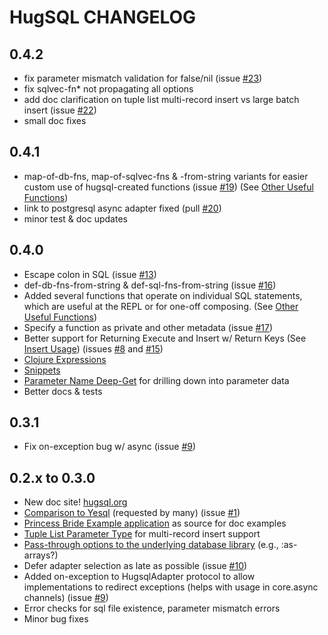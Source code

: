 # HugSQL CHANGELOG

## 0.4.2

 - fix parameter mismatch validation for false/nil (issue
   [#23](https://github.com/layerware/hugsql/issues/23))
 - fix sqlvec-fn* not propagating all options
 - add doc clarification on tuple list multi-record insert vs large
   batch insert (issue
   [#22](https://github.com/layerware/hugsql/issues/22))
 - small doc fixes

## 0.4.1

 - map-of-db-fns, map-of-sqlvec-fns & -from-string variants for easier
   custom use of hugsql-created functions (issue
   [#19](https://github.com/layerware/hugsql/issues/19)) (See
   [Other Useful Functions](http://www.hugsql.org/#using-other-fns))
 - link to postgresql async adapter fixed (pull
   [#20](https://github.com/layerware/hugsql/pull/20))
 - minor test & doc updates


## 0.4.0

 - Escape colon in SQL (issue
   [#13](https://github.com/layerware/hugsql/issues/13))
 - def-db-fns-from-string & def-sql-fns-from-string (issue
   [#16](https://github.com/layerware/hugsql/issues/16))
 - Added several functions that operate on individual SQL statements,
   which are useful at the REPL or for one-off composing.  (See
   [Other Useful Functions](http://www.hugsql.org/#using-other-fns))
 - Specify a function as private and other metadata (issue
   [#17](https://github.com/layerware/hugsql/issues/17))
 - Better support for Returning Execute and Insert w/ Return Keys (See
   [Insert Usage](http://www.hugsql.org/#using-insert)) (issues
   [#8](https://github.com/layerware/hugsql/issues/8) and
   [#15](https://github.com/layerware/hugsql/issues/15))
 - [Clojure Expressions](http://www.hugsql.org/#using-expressions)
 - [Snippets](http://www.hugsql.org/#using-snippets)
 - [Parameter Name Deep-Get](http://www.hugsql.org/#deep-get-param-name)
   for drilling down into parameter data
 - Better docs & tests
 
 
## 0.3.1

 - Fix on-exception bug w/ async (issue [#9](https://github.com/layerware/hugsql/issues/9))


## 0.2.x to 0.3.0

 - New doc site! [hugsql.org](http://www.hugsql.org)
 - [Comparison to Yesql](http://www.hugsql.org/#faq-yesql) (requested
   by many) (issue [#1](https://github.com/layerware/hugsql/issues/1))
 - [Princess Bride Example application](https://github.com/layerware/hugsql/tree/master/examples/princess-bride)
   as source for doc examples
 - [Tuple List Parameter Type](http://www.hugsql.org/#param-tuple-list) for multi-record insert support
 - [Pass-through options to the underlying database library](http://www.hugsql.org/#using-advanced) (e.g., :as-arrays?)
 - Defer adapter selection as late as possible (issue
   [#10](https://github.com/layerware/hugsql/issues/10))
 - Added on-exception to HugsqlAdapter protocol to allow
   implementations to redirect exceptions (helps with usage in
   core.async channels) (issue [#9](https://github.com/layerware/hugsql/issues/9))
 - Error checks for sql file existence, parameter mismatch errors
 - Minor bug fixes
